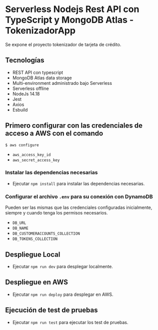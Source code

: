 # Serverless Nodejs Rest API con TypeScript y MongoDB Atlas - TokenizadorApp


Se expone el proyecto tokenizador de tarjeta de crédito.

## Tecnologías

* REST API con typescript
* MongoDB Atlas data storage
* Multi-environment administrado bajo Serverless
* Serverless offline
* NodeJs 14.18
* Jest
* Axios
* Esbuild

## Primero configurar con las credenciales de acceso a AWS con el comando
 ```
$ aws configure
```
* `aws_access_key_id`
* `aws_secret_access_key`

### Instalar las dependencias necesarias

* Ejecutar ```npm install``` para instalar las dependencias necesarias.

### Configurar el archivo `.env` para su conexión con DynamoDB
Pueden ser las mismas que las credenciales configuradas inicialmente, siempre y cuando tenga los permisos necesarios.

* `DB_URL`
* `DB_NAME`
* `DB_CUSTOMERACCOUNTS_COLLECTION`
* `DB_TOKENS_COLLECTION`

## Despliegue Local

* Ejecutar ```npm run dev``` para desplegar localmente.

## Despliegue en AWS
* Ejecutar ```npm run deploy``` para desplegar en AWS.

## Ejecución de test de pruebas
* Ejecutar ```npm run test``` para ejecutar los test de pruebas.
